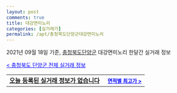 ```yaml
---
layout: post
comments: true
title: 대강면미노리
categories: [실거래가]
permalink: /apt/충청북도단양군대강면미노리
---
```


2021년 09월 18일 기준, <a href="/apt/충청북도단양군">충청북도단양군</a> 대강면미노리 한달간 실거래 정보

<a style="color: blue;" href="/apt/충청북도단양군">< 충청북도 단양군 전체 실거래 정보</a>
<!---- start ---->
<table>
  <tr>
    <td colspan="4" style="font-weight: bold;"><a href="/apt/충청북도단양군대강면미노리{name_without_space}">오늘 등록된 실거래 정보가 없습니다</a> &nbsp;&nbsp;&nbsp; <a style="color: blue; font-size: smaller;" href="/apt/충청북도단양군대강면미노리{name_without_space}">면적별 최고가 ></a></td>
  </tr>
    
</table>
<!---- end ---->
    